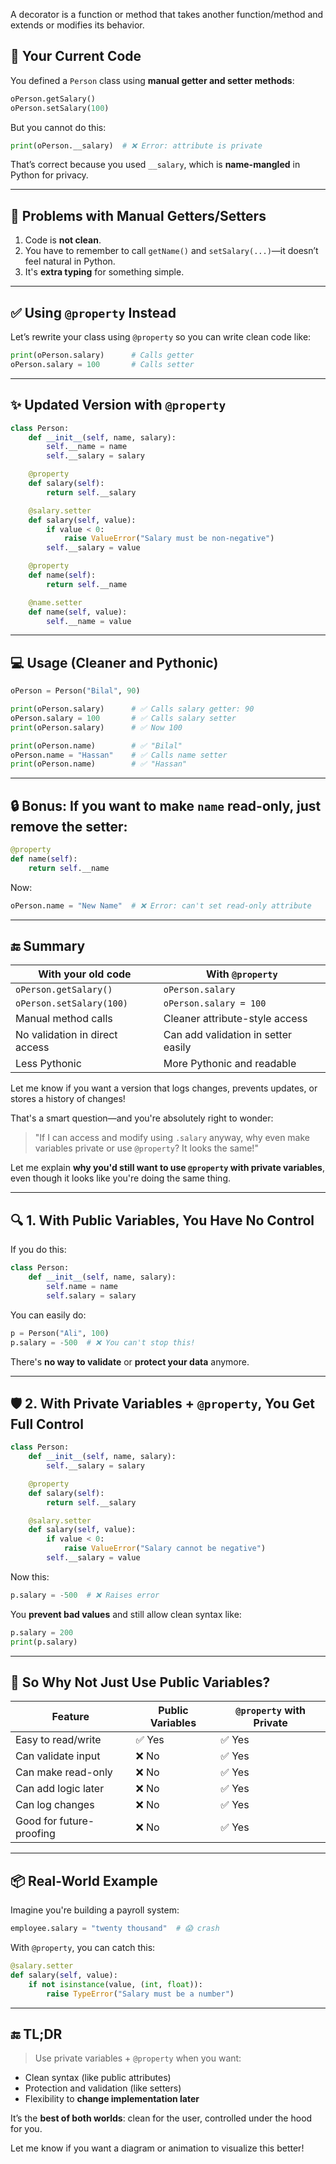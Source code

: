 A decorator is a function or method that takes another function/method and extends or modifies its behavior.


## 🎯 Your Current Code

You defined a `Person` class using **manual getter and setter methods**:

```python
oPerson.getSalary()
oPerson.setSalary(100)
```

But you cannot do this:

```python
print(oPerson.__salary)  # ❌ Error: attribute is private
```

That’s correct because you used `__salary`, which is **name-mangled** in Python for privacy.

---

## 🧹 Problems with Manual Getters/Setters

1. Code is **not clean**.
2. You have to remember to call `getName()` and `setSalary(...)`—it doesn’t feel natural in Python.
3. It's **extra typing** for something simple.

---

## ✅ Using `@property` Instead

Let’s rewrite your class using `@property` so you can write clean code like:

```python
print(oPerson.salary)      # Calls getter
oPerson.salary = 100       # Calls setter
```

---

## ✨ Updated Version with `@property`

```python
class Person:
    def __init__(self, name, salary):
        self.__name = name
        self.__salary = salary

    @property
    def salary(self):
        return self.__salary

    @salary.setter
    def salary(self, value):
        if value < 0:
            raise ValueError("Salary must be non-negative")
        self.__salary = value

    @property
    def name(self):
        return self.__name

    @name.setter
    def name(self, value):
        self.__name = value
```

---

## 💻 Usage (Cleaner and Pythonic)

```python
oPerson = Person("Bilal", 90)

print(oPerson.salary)      # ✅ Calls salary getter: 90
oPerson.salary = 100       # ✅ Calls salary setter
print(oPerson.salary)      # ✅ Now 100

print(oPerson.name)        # ✅ "Bilal"
oPerson.name = "Hassan"    # ✅ Calls name setter
print(oPerson.name)        # ✅ "Hassan"
```

---

## 🔒 Bonus: If you want to make `name` **read-only**, just **remove the setter**:

```python
@property
def name(self):
    return self.__name
```

Now:

```python
oPerson.name = "New Name"  # ❌ Error: can't set read-only attribute
```

---

## 🔚 Summary

| With your old code             | With `@property`                    |
| ------------------------------ | ----------------------------------- |
| `oPerson.getSalary()`          | `oPerson.salary`                    |
| `oPerson.setSalary(100)`       | `oPerson.salary = 100`              |
| Manual method calls            | Cleaner attribute-style access      |
| No validation in direct access | Can add validation in setter easily |
| Less Pythonic                  | More Pythonic and readable          |

Let me know if you want a version that logs changes, prevents updates, or stores a history of changes!


That's a smart question—and you're absolutely right to wonder:

> "If I can access and modify using `.salary` anyway, why even make variables private or use `@property`? It looks the same!"

Let me explain **why you'd still want to use `@property` with private variables**, even though it looks like you're doing the same thing.

---

## 🔍 1. With Public Variables, You Have **No Control**

If you do this:

```python
class Person:
    def __init__(self, name, salary):
        self.name = name
        self.salary = salary
```

You can easily do:

```python
p = Person("Ali", 100)
p.salary = -500  # ❌ You can't stop this!
```

There's **no way to validate** or **protect your data** anymore.

---

## 🛡️ 2. With Private Variables + `@property`, You Get Full Control

```python
class Person:
    def __init__(self, name, salary):
        self.__salary = salary

    @property
    def salary(self):
        return self.__salary

    @salary.setter
    def salary(self, value):
        if value < 0:
            raise ValueError("Salary cannot be negative")
        self.__salary = value
```

Now this:

```python
p.salary = -500  # ❌ Raises error
```

You **prevent bad values** and still allow clean syntax like:

```python
p.salary = 200
print(p.salary)
```

---

## 🧠 So Why Not Just Use Public Variables?

| Feature                  | Public Variables | `@property` with Private |
| ------------------------ | ---------------- | ------------------------ |
| Easy to read/write       | ✅ Yes            | ✅ Yes                    |
| Can validate input       | ❌ No             | ✅ Yes                    |
| Can make read-only       | ❌ No             | ✅ Yes                    |
| Can add logic later      | ❌ No             | ✅ Yes                    |
| Can log changes          | ❌ No             | ✅ Yes                    |
| Good for future-proofing | ❌ No             | ✅ Yes                    |

---

## 📦 Real-World Example

Imagine you're building a payroll system:

```python
employee.salary = "twenty thousand"  # 😱 crash
```

With `@property`, you can catch this:

```python
@salary.setter
def salary(self, value):
    if not isinstance(value, (int, float)):
        raise TypeError("Salary must be a number")
```

---

## 🔚 TL;DR

> Use private variables + `@property` when you want:

* Clean syntax (like public attributes)
* Protection and validation (like setters)
* Flexibility to **change implementation later**

It’s the **best of both worlds**: clean for the user, controlled under the hood for you.

Let me know if you want a diagram or animation to visualize this better!
